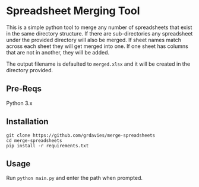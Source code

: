 # Spreadsheet Merging Tool
This is a simple python tool to merge any number of spreadsheets that exist in the same directory structure. If there are sub-directories any spreadsheet under the provided directory will also be merged. If sheet names match across each sheet they will get merged into one. If one sheet has columns that are not in another, they will be added. 

The output filename is defaulted to `merged.xlsx` and it will be created in the directory provided.

## Pre-Reqs
Python 3.x 

## Installation
```
git clone https://github.com/grdavies/merge-spreadsheets
cd merge-spreadsheets
pip install -r requirements.txt
```

## Usage
Run `python main.py` and enter the path when prompted.
